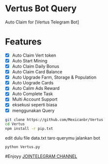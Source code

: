 # Vertus Bot Query

Auto Claim for [Vertus Telegram Bot]


# Features

- [x] Auto Claim Vert token
- [x] Auto Start Mining
- [x] Auto Claim Daily Bonus
- [x] Auto Claim Card Balance
- [x] Auto Upgrade Farm, Storage & Population
- [x] Auto Uograde Cards
- [x] Auto Calim Ads Reward
- [x] Auto Complete Task
- [x] Multi Account Support
- [x] eksekusi seperti biasa
- [x] menggunakan Query
```bash
git clone https://github.com/Mexicanbr/Vertus
cd Vertus
npm install -r pip.txt
```
edit dulu file data.txt taro querymu
jalankan bot
```bash
python Vertus.py
```
#Enjoyy
[ JOINTELEGRAM CHANNEL](https://t.me/MexicanbrScripts)


